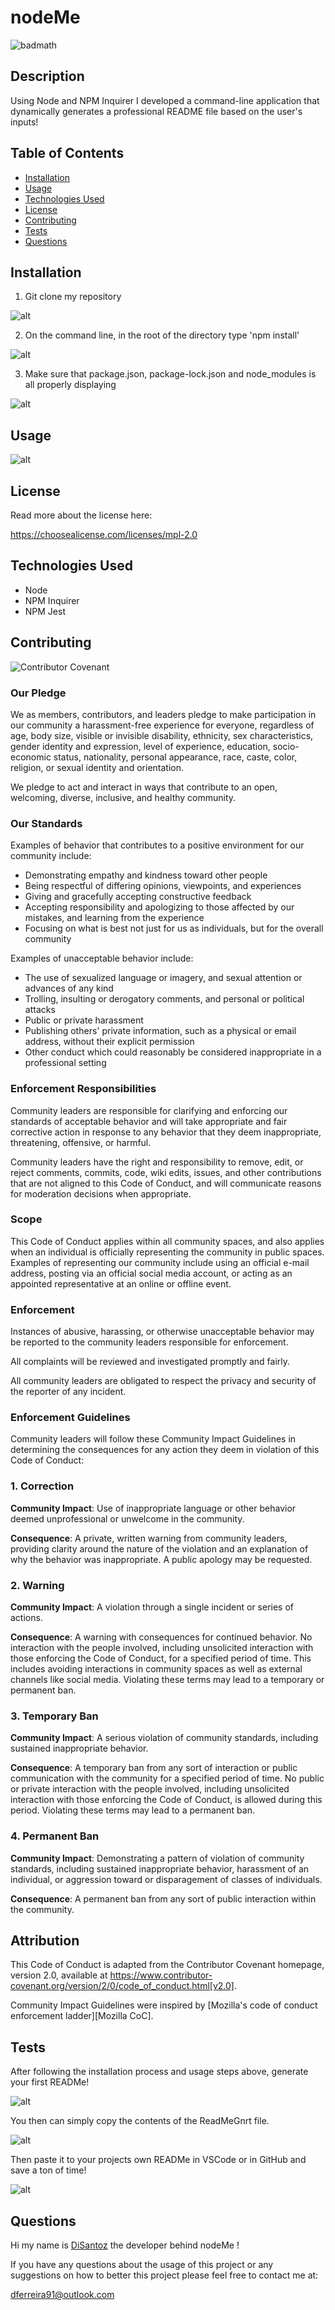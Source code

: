 # nodeMe

  ![badmath](https://img.shields.io/static/v1?label=license&message=mpl-2.0&color=green)
  
  ## Description

  Using Node and NPM Inquirer I developed a command-line application that dynamically generates a professional README file based on the user's inputs!

  ## Table of Contents
  * [Installation](#installation)
  * [Usage](#usage)
  * [Technologies Used](#technologies-used)
  * [License](#license)
  * [Contributing](#contributing)
  * [Tests](#tests)
  * [Questions](#questions)
  

  ## Installation

  1. Git clone my repository 

  ![alt](./images/clone.png)



  2. On the command line, in the root of the directory type 'npm install' 

  ![alt](./images/npm.png)



  3. Make sure that package.json, package-lock.json and node_modules is all properly displaying

  ![alt](./images/json.png)



  ## Usage

  ![alt](./images/vid.gif)

  ## License
  Read more about the license here:
  
  https://choosealicense.com/licenses/mpl-2.0
  
  ## Technologies Used
  
  * Node
  * NPM Inquirer
  * NPM Jest
  
  ## Contributing
  
  ![Contributor Covenant](https://img.shields.io/badge/Contributor%20Covenant-2.0-4baaaa.svg)
  
  ### Our Pledge
  
  We as members, contributors, and leaders pledge to make participation in our
  community a harassment-free experience for everyone, regardless of age, body
  size, visible or invisible disability, ethnicity, sex characteristics, gender
  identity and expression, level of experience, education, socio-economic status,
  nationality, personal appearance, race, caste, color, religion, or sexual identity
  and orientation.
  
  We pledge to act and interact in ways that contribute to an open, welcoming,
  diverse, inclusive, and healthy community.
  
  ### Our Standards
  
  Examples of behavior that contributes to a positive environment for our
  community include:
  
  * Demonstrating empathy and kindness toward other people
  * Being respectful of differing opinions, viewpoints, and experiences
  * Giving and gracefully accepting constructive feedback
  * Accepting responsibility and apologizing to those affected by our mistakes,
    and learning from the experience
  * Focusing on what is best not just for us as individuals, but for the
    overall community
  
  Examples of unacceptable behavior include:
  
  * The use of sexualized language or imagery, and sexual attention or
    advances of any kind
  * Trolling, insulting or derogatory comments, and personal or political attacks
  * Public or private harassment
  * Publishing others' private information, such as a physical or email
    address, without their explicit permission
  * Other conduct which could reasonably be considered inappropriate in a
    professional setting
  
  ### Enforcement Responsibilities
  
  Community leaders are responsible for clarifying and enforcing our standards of
  acceptable behavior and will take appropriate and fair corrective action in
  response to any behavior that they deem inappropriate, threatening, offensive,
  or harmful.
  
  Community leaders have the right and responsibility to remove, edit, or reject
  comments, commits, code, wiki edits, issues, and other contributions that are
  not aligned to this Code of Conduct, and will communicate reasons for moderation
  decisions when appropriate.
  
  ### Scope
  
  This Code of Conduct applies within all community spaces, and also applies when
  an individual is officially representing the community in public spaces.
  Examples of representing our community include using an official e-mail address,
  posting via an official social media account, or acting as an appointed
  representative at an online or offline event.
  
  ### Enforcement
  
  Instances of abusive, harassing, or otherwise unacceptable behavior may be
  reported to the community leaders responsible for enforcement.

  All complaints will be reviewed and investigated promptly and fairly.
  
  All community leaders are obligated to respect the privacy and security of the
  reporter of any incident.
  
  ### Enforcement Guidelines
  
  Community leaders will follow these Community Impact Guidelines in determining
  the consequences for any action they deem in violation of this Code of Conduct:
  
  ### 1. Correction
  
  **Community Impact**: Use of inappropriate language or other behavior deemed
  unprofessional or unwelcome in the community.
  
  **Consequence**: A private, written warning from community leaders, providing
  clarity around the nature of the violation and an explanation of why the
  behavior was inappropriate. A public apology may be requested.
  
  ### 2. Warning
  
  **Community Impact**: A violation through a single incident or series
  of actions.
  
  **Consequence**: A warning with consequences for continued behavior. No
  interaction with the people involved, including unsolicited interaction with
  those enforcing the Code of Conduct, for a specified period of time. This
  includes avoiding interactions in community spaces as well as external channels
  like social media. Violating these terms may lead to a temporary or
  permanent ban.
  
  ### 3. Temporary Ban
  
  **Community Impact**: A serious violation of community standards, including
  sustained inappropriate behavior.
  
  **Consequence**: A temporary ban from any sort of interaction or public
  communication with the community for a specified period of time. No public or
  private interaction with the people involved, including unsolicited interaction
  with those enforcing the Code of Conduct, is allowed during this period.
  Violating these terms may lead to a permanent ban.
  
  ### 4. Permanent Ban
  
  **Community Impact**: Demonstrating a pattern of violation of community
  standards, including sustained inappropriate behavior,  harassment of an
  individual, or aggression toward or disparagement of classes of individuals.
  
  **Consequence**: A permanent ban from any sort of public interaction within
  the community.
  
  ## Attribution
  
  This Code of Conduct is adapted from the Contributor Covenant homepage,
  version 2.0, available at
  https://www.contributor-covenant.org/version/2/0/code_of_conduct.html[v2.0].
  
  Community Impact Guidelines were inspired by 
  [Mozilla's code of conduct enforcement ladder][Mozilla CoC].
  
  
  ## Tests

  After following the installation process and usage steps above, generate your first READMe! 

  ![alt](./images/read.png)

  You then can simply copy the contents of the ReadMeGnrt file.

  ![alt](./images/copy.png)

  Then paste it to your projects own READMe in VSCode or in GitHub and save a ton of time!

  ![alt](./images/paste.png)



  ## Questions
  
  Hi my name is [DiSantoz](https://github.com/DiSantoz) the developer behind nodeMe !

  
  If you have any questions about the usage of this project or any suggestions on how to better this project please feel free to contact me at:

  dferreira91@outlook.com


